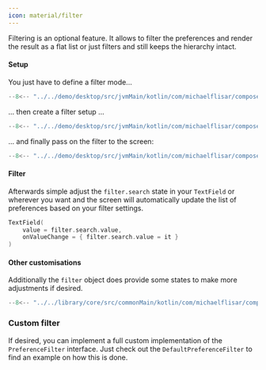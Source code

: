 ```yaml
---
icon: material/filter
---
```


Filtering is an optional feature. It allows to filter the preferences and render the result as a flat list or just filters and still keeps the hierarchy intact.

#### Setup

You just have to define a filter mode...

```kotlin
--8<-- "../../demo/desktop/src/jvmMain/kotlin/com/michaelflisar/composepreferences/demo/PrefScreenDemoFilter.kt:filter-modes"
```

... then create a filter setup ...

```kotlin
--8<-- "../../demo/desktop/src/jvmMain/kotlin/com/michaelflisar/composepreferences/demo/PrefScreenDemoFilter.kt:filter"
```

... and finally pass on the filter to the screen:

```kotlin
--8<-- "../../demo/desktop/src/jvmMain/kotlin/com/michaelflisar/composepreferences/demo/PrefScreenDemoFilter.kt:filter2"
```

#### Filter

Afterwards simple adjust the `filter.search` state in your `TextField` or wherever you want and the screen will automatically update the list of preferences based on your filter settings.

```kotlin
TextField(
    value = filter.search.value,
    onValueChange = { filter.search.value = it }
)
```

#### Other customisations

Additionally the `filter` object does provide some states to make more adjustments if desired.

```kotlin
--8<-- "../../library/core/src/commonMain/kotlin/com/michaelflisar/composepreferences/core/filter/DefaultPreferenceFilter.kt:constructor"
```

### Custom filter

If desired, you can implement a full custom implementation of the `PreferenceFilter` interface. Just check out the `DefaultPreferenceFilter` to find an example on how this is done.


